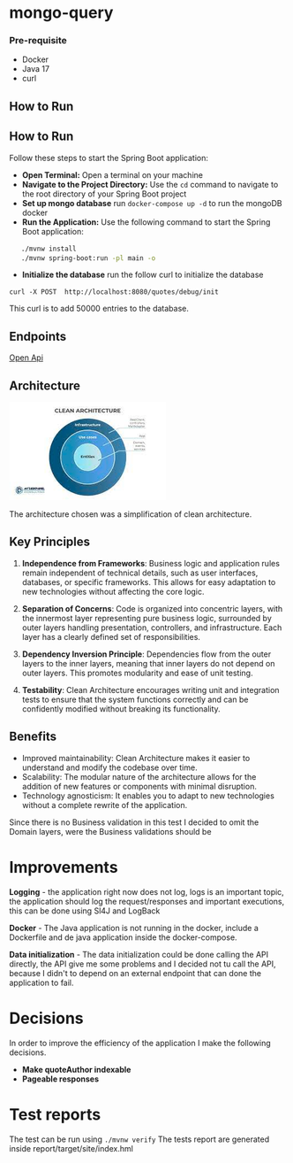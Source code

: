 # mongo-query

### Pre-requisite

- Docker
- Java 17
- curl

## How to Run

## How to Run

Follow these steps to start the Spring Boot application:

* **Open Terminal:** Open a terminal on your machine
* **Navigate to the Project Directory:** Use the `cd` command to navigate to the root directory of your Spring Boot
  project
* **Set up mongo database** run `docker-compose up -d` to run the mongoDB docker
* **Run the Application:** Use the following command to start the Spring Boot application:

```bash
   ./mvnw install
   ./mvnw spring-boot:run -pl main -o
```

* **Initialize the database** run the follow curl to initialize the database

```curl
curl -X POST  http://localhost:8080/quotes/debug/init
```

This curl is to add 50000 entries to the database.

## Endpoints

[Open Api](openApi.yaml)

## Architecture

![img.png](img.png)

The architecture chosen was a simplification of clean architecture.

## Key Principles

1. **Independence from Frameworks**: Business logic and application rules remain independent of technical details, such
   as user interfaces, databases, or specific frameworks. This allows for easy adaptation to new technologies without
   affecting the core logic.

2. **Separation of Concerns**: Code is organized into concentric layers, with the innermost layer representing pure
   business logic, surrounded by outer layers handling presentation, controllers, and infrastructure. Each layer has a
   clearly defined set of responsibilities.

3. **Dependency Inversion Principle**: Dependencies flow from the outer layers to the inner layers, meaning that inner
   layers do not depend on outer layers. This promotes modularity and ease of unit testing.

4. **Testability**: Clean Architecture encourages writing unit and integration tests to ensure that the system functions
   correctly and can be confidently modified without breaking its functionality.

## Benefits

- Improved maintainability: Clean Architecture makes it easier to understand and modify the codebase over time.
- Scalability: The modular nature of the architecture allows for the addition of new features or components with minimal
  disruption.
- Technology agnosticism: It enables you to adapt to new technologies without a complete rewrite of the application.

Since there is no Business validation in this test I decided to omit the Domain layers, were the Business validations
should be

# Improvements

**Logging** - the application right now does not log, logs is an important topic, the application should log the
request/responses and important executions, this can be done using Sl4J and LogBack

**Docker** - The Java application is not running in the docker, include a Dockerfile and de java application inside the
docker-compose.

**Data initialization** - The data initialization could be done calling the API directly, the API give me some problems
and I decided not tu call the API, because I didn't to depend on an external endpoint that can done the application to
fail.

# Decisions

In order to improve the efficiency of the application I make the following decisions.

- **Make quoteAuthor indexable**
- **Pageable responses**

# Test reports

The test can be run using `./mvnw verify`
The tests report are generated inside report/target/site/index.hml